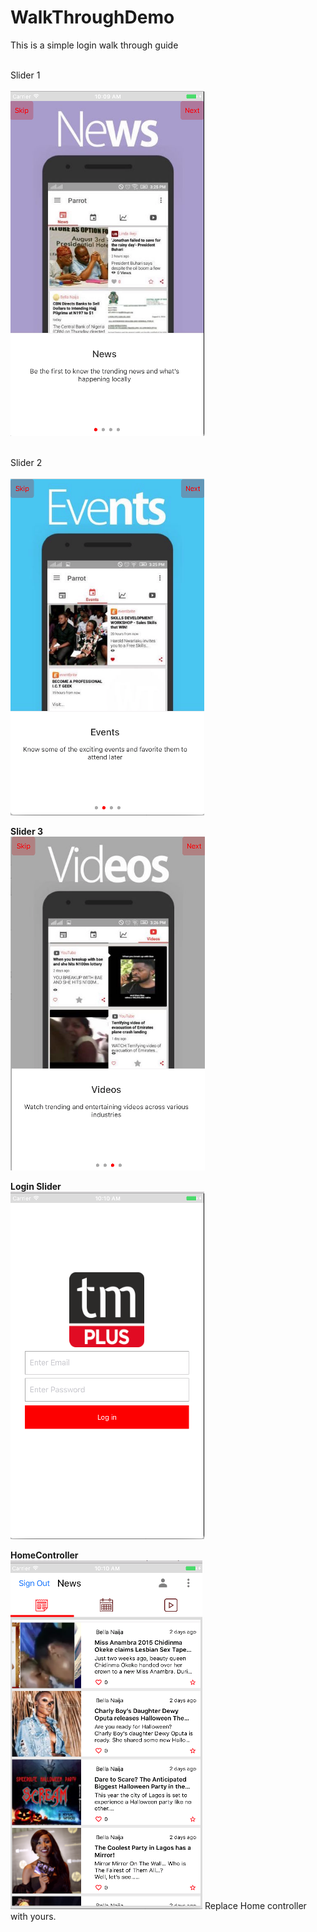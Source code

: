 # WalkThroughDemo
This is a simple login walk through guide

<br>Slider 1</br> <br>
<img src="Screen Shot 2016-10-28 at 10.09.06 AM.png" />

<br>Slider 2</br> <br>
<img src="https://github.com/moderateepheezy/WalkThroughDemo/blob/master/Screen%20Shot%202016-10-28%20at%2010.09.27%20AM.png" />

<b>Slider 3</b> <br>
<img src="https://github.com/moderateepheezy/WalkThroughDemo/blob/master/Screen%20Shot%202016-10-28%20at%2010.09.43%20AM.png" />

<b>Login Slider</b> <br>
<img src="https://github.com/moderateepheezy/WalkThroughDemo/blob/master/Screen%20Shot%202016-10-28%20at%2010.10.14%20AM.png" />

<b>HomeController</b> <br>
<img src="https://github.com/moderateepheezy/WalkThroughDemo/blob/master/Screen%20Shot%202016-10-28%20at%2010.10.46%20AM.png" />
Replace Home controller with yours.


